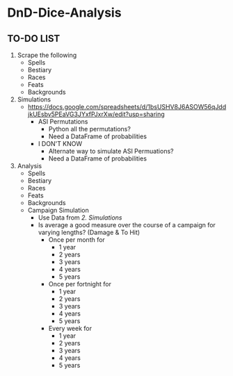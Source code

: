 # DnD-Dice-Analysis

## TO-DO LIST
1. Scrape the following
    * Spells
    * Bestiary
    * Races
    * Feats
    * Backgrounds
2. Simulations
    * https://docs.google.com/spreadsheets/d/1bsUSHV8J6ASOW56qJddjkUEsbv5PEaVG3JYxfPJxrXw/edit?usp=sharing
        * ASI Permutations
            * Python all the permutations?
            * Need a DataFrame of probabilities
        * I DON'T KNOW
            * Alternate way to simulate ASI Permuations?
            * Need a DataFrame of probabilities
3. Analysis
    * Spells
    * Bestiary
    * Races
    * Feats
    * Backgrounds
    * Campaign Simulation
        * Use Data from *2. Simulations*
        * Is average a good measure over the course of a campaign for varying lengths? (Damage & To Hit)
            * Once per month for
                * 1 year
                * 2 years
                * 3 years
                * 4 years
                * 5 years
            * Once per fortnight for
                * 1 year
                * 2 years
                * 3 years
                * 4 years
                * 5 years
            * Every week for
                * 1 year
                * 2 years
                * 3 years
                * 4 years
                * 5 years
    